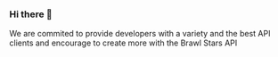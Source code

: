 ### Hi there 👋

We are commited to provide developers with a variety and the best API clients and encourage to create more with the Brawl Stars API
